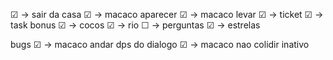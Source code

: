 ☑ -> sair da casa
☑ -> macaco aparecer
☑ -> macaco levar
☑ -> ticket
☑ -> task bonus 
☑ -> cocos
☑ -> rio
☐ -> perguntas
☑ -> estrelas

bugs
☑ -> macaco andar dps do dialogo
☑ -> macaco nao colidir inativo